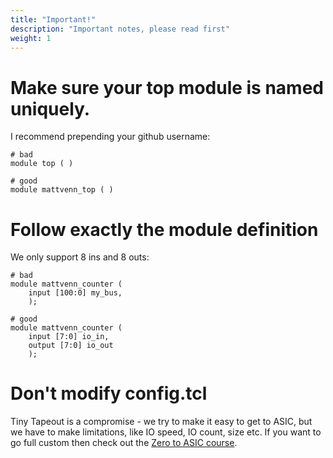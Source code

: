 ```yaml
---
title: "Important!"
description: "Important notes, please read first"
weight: 1
---
```


# Make sure your top module is named uniquely.

I recommend prepending your github username:

    # bad
    module top ( )

    # good
    module mattvenn_top ( )

# Follow exactly the module definition

We only support 8 ins and 8 outs:

    # bad
    module mattvenn_counter (
        input [100:0] my_bus,
        );

    # good
    module mattvenn_counter (
        input [7:0] io_in,
        output [7:0] io_out
        );

# Don't modify config.tcl

Tiny Tapeout is a compromise - we try to make it easy to get to ASIC, but we have to make limitations, like
IO speed, IO count, size etc. If you want to go full custom then check out the [Zero to ASIC course](https://zerotoasiccourse.com).
